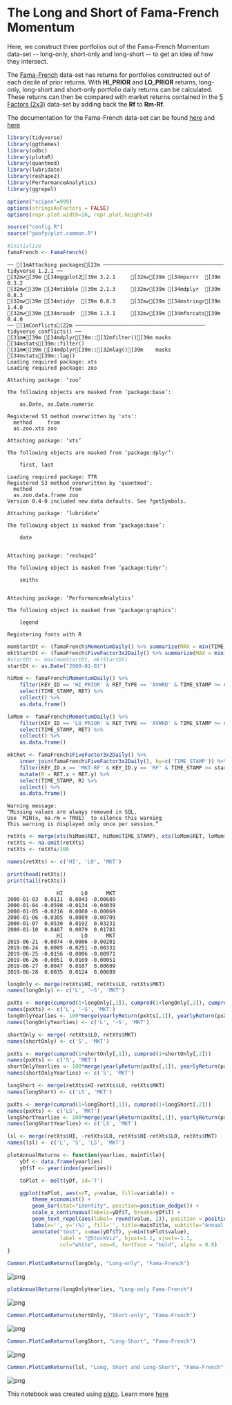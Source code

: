 # The Long and Short of Fama-French Momentum

Here, we construct three portfolios out of the Fama-French Momentum data-set -- long-only, short-only and long-short -- to get an idea of how they intersect.

The [Fama-French](https://mba.tuck.dartmouth.edu/pages/faculty/ken.french/Data_Library/det_10_port_form_pr_12_2_daily.html) data-set has returns for portfolios constructed out of each decile of prior returns. With **HI_PRIOR** and **LO_PRIOR** returns, long-only, long-short and short-only portfolio daily returns can be calculated. These returns can then be compared with market returns contained in the [5 Factors (2x3)](https://mba.tuck.dartmouth.edu/pages/faculty/ken.french/Data_Library/f-f_5_factors_2x3.html) data-set by adding back the **Rf** to **Rm-Rf**.

The documentation for the Fama-French data-set can be found [here](https://plutopy.readthedocs.io/en/latest/FamaFrench.html) and [here](https://shyams80.github.io/plutoR/docs/reference/FamaFrench-class.html)


```R
library(tidyverse)
library(ggthemes)
library(odbc)
library(plutoR)
library(quantmod)
library(lubridate)
library(reshape2)
library(PerformanceAnalytics)
library(ggrepel)

options("scipen"=999)
options(stringsAsFactors = FALSE)
options(repr.plot.width=16, repr.plot.height=8)

source("config.R")
source("goofy/plot.common.R")

#initialize
famaFrench <- FamaFrench()
```

    ── [1mAttaching packages[22m ─────────────────────────────────────── tidyverse 1.2.1 ──
    [32m✔[39m [34mggplot2[39m 3.2.1     [32m✔[39m [34mpurrr  [39m 0.3.2
    [32m✔[39m [34mtibble [39m 2.1.3     [32m✔[39m [34mdplyr  [39m 0.8.3
    [32m✔[39m [34mtidyr  [39m 0.8.3     [32m✔[39m [34mstringr[39m 1.4.0
    [32m✔[39m [34mreadr  [39m 1.3.1     [32m✔[39m [34mforcats[39m 0.4.0
    ── [1mConflicts[22m ────────────────────────────────────────── tidyverse_conflicts() ──
    [31m✖[39m [34mdplyr[39m::[32mfilter()[39m masks [34mstats[39m::filter()
    [31m✖[39m [34mdplyr[39m::[32mlag()[39m    masks [34mstats[39m::lag()
    Loading required package: xts
    Loading required package: zoo
    
    Attaching package: ‘zoo’
    
    The following objects are masked from ‘package:base’:
    
        as.Date, as.Date.numeric
    
    Registered S3 method overwritten by 'xts':
      method     from
      as.zoo.xts zoo 
    
    Attaching package: ‘xts’
    
    The following objects are masked from ‘package:dplyr’:
    
        first, last
    
    Loading required package: TTR
    Registered S3 method overwritten by 'quantmod':
      method            from
      as.zoo.data.frame zoo 
    Version 0.4-0 included new data defaults. See ?getSymbols.
    
    Attaching package: ‘lubridate’
    
    The following object is masked from ‘package:base’:
    
        date
    
    
    Attaching package: ‘reshape2’
    
    The following object is masked from ‘package:tidyr’:
    
        smiths
    
    
    Attaching package: ‘PerformanceAnalytics’
    
    The following object is masked from ‘package:graphics’:
    
        legend
    
    Registering fonts with R



```R
momStartDt <- (famaFrench$MomentumDaily() %>% summarize(MAX = min(TIME_STAMP)) %>% collect())$MAX[[1]]
mktStartDt <- (famaFrench$FiveFactor3x2Daily() %>% summarize(MAX = min(TIME_STAMP)) %>% collect())$MAX[[1]]
#startDt <- max(momStartDt, mktStartDt)
startDt <- as.Date("2000-01-01")

hiMom <- famaFrench$MomentumDaily() %>%
    filter(KEY_ID == 'HI_PRIOR' & RET_TYPE == 'AVWRD' & TIME_STAMP >= startDt) %>%
    select(TIME_STAMP, RET) %>%
    collect() %>%
    as.data.frame()

loMom <- famaFrench$MomentumDaily() %>%
    filter(KEY_ID == 'LO_PRIOR' & RET_TYPE == 'AVWRD' & TIME_STAMP >= startDt) %>%
    select(TIME_STAMP, RET) %>%
    collect() %>%
    as.data.frame()

mktRet <- famaFrench$FiveFactor3x2Daily() %>%
    inner_join(famaFrench$FiveFactor3x2Daily(), by=c('TIME_STAMP')) %>%
    filter(KEY_ID.x == 'MKT-RF' & KEY_ID.y == 'RF' & TIME_STAMP >= startDt) %>%
    mutate(R = RET.x + RET.y) %>%
    select(TIME_STAMP, R) %>%
    collect() %>%
    as.data.frame()
```

    Warning message:
    “Missing values are always removed in SQL.
    Use `MIN(x, na.rm = TRUE)` to silence this warning
    This warning is displayed only once per session.”


```R
retXts <- merge(xts(hiMom$RET, hiMom$TIME_STAMP), xts(loMom$RET, loMom$TIME_STAMP), xts(mktRet$R, mktRet$TIME_STAMP))
retXts <- na.omit(retXts)
retXts <- retXts/100

names(retXts) <- c('HI', 'LO', 'MKT')

print(head(retXts))
print(tail(retXts))
```

                    HI      LO      MKT
    2000-01-03  0.0111  0.0043 -0.00689
    2000-01-04 -0.0598 -0.0134 -0.04039
    2000-01-05 -0.0216  0.0060 -0.00069
    2000-01-06 -0.0305  0.0009 -0.00709
    2000-01-07  0.0530  0.0192  0.03231
    2000-01-10  0.0487  0.0079  0.01781
                    HI      LO      MKT
    2019-06-21 -0.0074 -0.0006 -0.00201
    2019-06-24  0.0005 -0.0251 -0.00331
    2019-06-25 -0.0156 -0.0006 -0.00971
    2019-06-26 -0.0051  0.0169 -0.00051
    2019-06-27  0.0047  0.0107  0.00609
    2019-06-28  0.0035  0.0124  0.00689



```R
longOnly <- merge(retXts$HI, retXts$LO, retXts$MKT)
names(longOnly) <- c('L', '~S', 'MKT')

pxXts <- merge(cumprod(1+longOnly[,1]), cumprod(1+longOnly[,2]), cumprod(1+longOnly[,3]))
names(pxXts) <- c('L', '~S', 'MKT')
longOnlyYearlies <- 100*merge(yearlyReturn(pxXts[,1]), yearlyReturn(pxXts[,2]), yearlyReturn(pxXts[,3]))
names(longOnlyYearlies) <- c('L', '~S', 'MKT')

shortOnly <- merge(-retXts$LO, retXts$MKT)
names(shortOnly) <- c('S', 'MKT')

pxXts <- merge(cumprod(1+shortOnly[,1]), cumprod(1+shortOnly[,2]))
names(pxXts) <- c('S', 'MKT')
shortOnlyYearlies <- 100*merge(yearlyReturn(pxXts[,1]), yearlyReturn(pxXts[,2]))
names(shortOnlyYearlies) <- c('S', 'MKT')

longShort <- merge(retXts$HI-retXts$LO, retXts$MKT)
names(longShort) <- c('LS', 'MKT')

pxXts <- merge(cumprod(1+longShort[,1]), cumprod(1+longShort[,2]))
names(pxXts) <- c('LS', 'MKT')
longShortYearlies <- 100*merge(yearlyReturn(pxXts[,1]), yearlyReturn(pxXts[,2]))
names(longShortYearlies) <- c('LS', 'MKT')

lsl <- merge(retXts$HI, -retXts$LO, retXts$HI-retXts$LO, retXts$MKT)
names(lsl) <- c('L', 'S', 'LS', 'MKT')
```


```R
plotAnnualReturns <- function(yearlies, mainTitle){
    yDf <- data.frame(yearlies)
    yDf$T <- year(index(yearlies))

    toPlot <- melt(yDf, id='T')

    ggplot(toPlot, aes(x=T, y=value, fill=variable)) +
        theme_economist() +
        geom_bar(stat="identity", position=position_dodge()) +
        scale_x_continuous(labels=yDf$T, breaks=yDf$T) +
        geom_text_repel(aes(label= round(value, 2)), position = position_dodge(0.9)) +
        labs(x='', y='(%)', fill='', title=mainTitle, subtitle="Annual Returns") +
        annotate("text", x=max(yDf$T), y=min(toPlot$value), 
                 label = "@StockViz", hjust=1.1, vjust=-1.1, 
                 col="white", cex=6, fontface = "bold", alpha = 0.8)  
}
```


```R
Common.PlotCumReturns(longOnly, "Long-only", "Fama-French")
```


![png](Long-Short-Momentum.R_files/Long-Short-Momentum.R_6_0.png)



```R
plotAnnualReturns(longOnlyYearlies, "Long-only Fama-French")
```


![png](Long-Short-Momentum.R_files/Long-Short-Momentum.R_7_0.png)



```R
Common.PlotCumReturns(shortOnly, "Short-only", "Fama-French")
```


![png](Long-Short-Momentum.R_files/Long-Short-Momentum.R_8_0.png)



```R
Common.PlotCumReturns(longShort, "Long-Short", "Fama-French")
```


![png](Long-Short-Momentum.R_files/Long-Short-Momentum.R_9_0.png)



```R
Common.PlotCumReturns(lsl, "Long, Short and Long-Short", "Fama-French")
```


![png](Long-Short-Momentum.R_files/Long-Short-Momentum.R_10_0.png)


This notebook was created using [pluto](http://pluto.studio). Learn more [here](https://github.com/shyams80/pluto)
